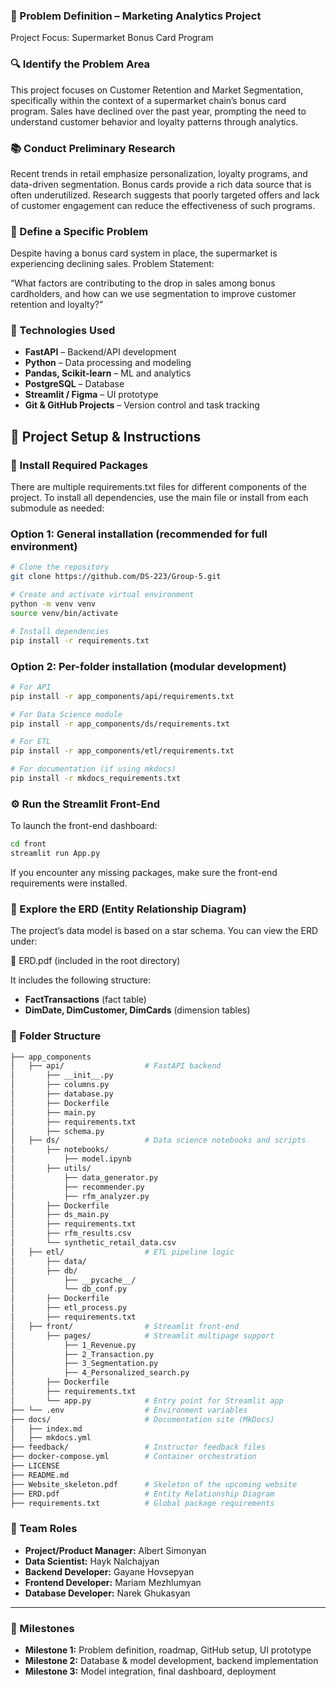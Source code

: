 ### 🧠 Problem Definition – Marketing Analytics Project

Project Focus: Supermarket Bonus Card Program

### 🔍 Identify the Problem Area
This project focuses on Customer Retention and Market Segmentation, specifically within the context of a supermarket chain’s bonus card program. Sales have declined over the past year, prompting the need to understand customer behavior and loyalty patterns through analytics.

### 📚 Conduct Preliminary Research
Recent trends in retail emphasize personalization, loyalty programs, and data-driven segmentation. Bonus cards provide a rich data source that is often underutilized. Research suggests that poorly targeted offers and lack of customer engagement can reduce the effectiveness of such programs.

### 🎯 Define a Specific Problem
Despite having a bonus card system in place, the supermarket is experiencing declining sales.
Problem Statement:

“What factors are contributing to the drop in sales among bonus cardholders, and how can we use segmentation to improve customer retention and loyalty?”

### 🧠 Technologies Used
- **FastAPI** – Backend/API development  
- **Python** – Data processing and modeling  
- **Pandas, Scikit-learn** – ML and analytics  
- **PostgreSQL** – Database  
- **Streamlit / Figma** – UI prototype  
- **Git & GitHub Projects** – Version control and task tracking  

## 🧰 Project Setup & Instructions

### 🧪 Install Required Packages
There are multiple requirements.txt files for different components of the project. To install all dependencies, use the main file or install from each submodule as needed:

### Option 1: General installation (recommended for full environment)
```bash
# Clone the repository
git clone https://github.com/DS-223/Group-5.git

# Create and activate virtual environment
python -m venv venv
source venv/bin/activate

# Install dependencies
pip install -r requirements.txt
```

### Option 2: Per-folder installation (modular development)
```bash
# For API
pip install -r app_components/api/requirements.txt

# For Data Science module
pip install -r app_components/ds/requirements.txt

# For ETL
pip install -r app_components/etl/requirements.txt

# For documentation (if using mkdocs)
pip install -r mkdocs_requirements.txt
```

### ⚙️ Run the Streamlit Front-End
To launch the front-end dashboard:

```bash
cd front
streamlit run App.py
```
If you encounter any missing packages, make sure the front-end requirements were installed.

### 🧬 Explore the ERD (Entity Relationship Diagram)
The project’s data model is based on a star schema. You can view the ERD under:

📄 ERD.pdf (included in the root directory)

It includes the following structure:

- **FactTransactions** (fact table)
- **DimDate, DimCustomer, DimCards** (dimension tables)

### 📁 Folder Structure

```bash
├── app_components
│   ├── api/                  # FastAPI backend
│       ├── __init__.py
│       ├── columns.py
│       ├── database.py
│       ├── Dockerfile
│       ├── main.py
│       ├── requirements.txt
│       ├── schema.py
│   ├── ds/                   # Data science notebooks and scripts
│       ├── notebooks/
│           ├── model.ipynb
│       ├── utils/
│           ├── data_generator.py
│           ├── recommender.py
│           ├── rfm_analyzer.py
│       ├── Dockerfile
│       ├── ds_main.py
│       ├── requirements.txt
│       ├── rfm_results.csv
│       └── synthetic_retail_data.csv
│   ├── etl/                  # ETL pipeline logic
│       ├── data/  
│       ├── db/
│           ├── __pycache__/  
│           └── db_conf.py   
│       ├── Dockerfile
│       ├── etl_process.py
│       ├── requirements.txt  
│   ├── front/                # Streamlit front-end
│       ├── pages/            # Streamlit multipage support
│           ├── 1_Revenue.py
│           ├── 2_Transaction.py 
│           ├── 3_Segmentation.py
│           ├── 4_Personalized_search.py
│       ├── Dockerfile
│       ├── requirements.txt    
│       └── app.py            # Entry point for Streamlit app
├── └── .env                  # Environment variables
├── docs/                     # Documentation site (MkDocs)
│   ├── index.md
│   ├── mkdocs.yml  
├── feedback/                 # Instructor feedback files
├── docker-compose.yml        # Container orchestration
├── LICENSE
├── README.md
├── Website_skeleton.pdf      # Skeleton of the upcoming website
├── ERD.pdf                   # Entity Relationship Diagram
├── requirements.txt          # Global package requirements
```

### 👥 Team Roles

- **Project/Product Manager:** Albert Simonyan
- **Data Scientist:** Hayk Nalchajyan  
- **Backend Developer:** Gayane Hovsepyan  
- **Frontend Developer:** Mariam Mezhlumyan  
- **Database Developer:** Narek Ghukasyan 

---

### 📅 Milestones
- **Milestone 1:** Problem definition, roadmap, GitHub setup, UI prototype  
- **Milestone 2:** Database & model development, backend implementation  
- **Milestone 3:** Model integration, final dashboard, deployment 
